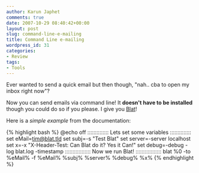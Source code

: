 ```yaml
---
author: Karun Japhet
comments: true
date: 2007-10-29 08:40:42+00:00
layout: post
slug: command-line-e-mailing
title: Command Line e-mailing
wordpress_id: 31
categories:
- Review
tags:
- Tools
---
```


Ever wanted to send a quick email but then though, "nah.. cba to open my inbox right now"?

Now you can send emails via command line! It **doesn't have to be installed** though you could do so if you please. I give you [Blat](http://www.blat.net/)!

<!-- more -->
Here is a _simple example_ from the documentation:

{% highlight bash %}
@echo off
:::::::::::::: Lets set some variables ::::::::::::::
set eMail=tim@blat.tld
set subj=-s "Test Blat"
set server=-server localhost
set x=-x "X-Header-Test: Can Blat do it? Yes it Can!"
set debug=-debug -log blat.log -timestamp
::::::::::::::::: Now we run Blat!  :::::::::::::::::
blat %0 -to %eMail% -f %eMail% %subj% %server% %debug% %x%
{% endhighlight %}
